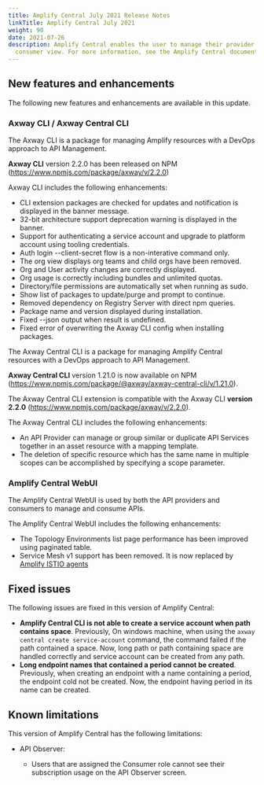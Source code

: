 ```yaml
---
title: Amplify Central July 2021 Release Notes
linkTitle: Amplify Central July 2021
weight: 90
date: 2021-07-26
description: Amplify Central enables the user to manage their provider /
  consumer view. For more information, see the Amplify Central documentation.
---
```


## New features and enhancements

The following new features and enhancements are available in this update.

### Axway CLI / Axway Central CLI

The Axway CLI is a package for managing Amplify resources with a DevOps approach to API Management.

**Axway CLI** version 2.2.0 has been released on NPM (<https://www.npmjs.com/package/axway/v/2.2.0>)

Axway CLI includes the following enhancements:

* CLI extension packages are checked for updates and notification is displayed in the banner message.
* 32-bit architecture support deprecation warning is displayed in the banner.
* Support for authenticating a service account and upgrade to platform account using tooling credentials.
* Auth login --client-secret flow is a non-interative command only.
* The org view displays org teams and child orgs have been removed.
* Org and User activity changes are correctly displayed.
* Org usage is correctly including bundles and unlimited quotas.
* Directory/file permissions are automatically set when running as sudo.
* Show list of packages to update/purge and prompt to continue.
* Removed dependency on Registry Server with direct npm queries.
* Package name and version displayed during installation.
* Fixed --json output when result is undefined.
* Fixed error of overwriting the Axway CLI config when installing packages.

The Axway Central CLI is a package for managing Amplify Central resources with a DevOps approach to API Management.

**Axway Central CLI** version 1.21.0 is now available on NPM (<https://www.npmjs.com/package/@axway/axway-central-cli/v/1.21.0>).

The Axway Central CLI extension is compatible with the Axway CLI **version 2.2.0** (<https://www.npmjs.com/package/axway/v/2.2.0>).

The Axway Central CLI includes the following enhancements:

* An API Provider can manage or group similar or duplicate API Services together in an asset resource with a mapping template.
* The deletion of specific resource which has the same name in multiple scopes can be accomplished by specifying a scope parameter.

### Amplify Central WebUI

The Amplify Central WebUI is used by both the API providers and consumers to manage and consume APIs.

The Amplify Central WebUI includes the following enhancements:

* The Topology Environments list page performance has been improved using paginated table.
* Service Mesh v1 support has been removed. It is now replaced by [Amplify ISTIO agents](/docs/central/mesh_management)

## Fixed issues

The following issues are fixed in this version of Amplify Central:

* **Amplify Central CLI is not able to create a service account when path contains space**. Previously, On windows machine, when using the `axway central create service-account` command, the command failed if the path contained a space. Now, long path or path containing space are handled correctly and service account can be created from any path.
* **Long endpoint names that contained a period cannot be created**. Previously, when creating an endpoint with a name containing a period, the endpoint cold not be created. Now, the endpoint having period in its name can be created.

## Known limitations

This version of Amplify Central has the following limitations:

* API Observer:

    * Users that are assigned the Consumer role cannot see their subscription usage on the API Observer screen.
